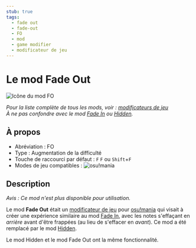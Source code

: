 ```yaml
---
stub: true
tags:
  - fade out
  - fade-out
  - FO
  - mod
  - game modifier
  - modificateur de jeu
---
```


<!-- TODO:
- add score multiplier, shortcut key, and caption values
- Add information on when and why the Fade Out mod was removed -->

# Le mod Fade Out

![Icône du mod FO](/wiki/shared/mods/FO.png "Icône du mod Fade Out (FO)")

*Pour la liste complète de tous les mods, voir : [modificateurs de jeu](/wiki/Game_modifier)*\
*À ne pas confondre avec le mod [Fade In](/wiki/Game_modifier/Fade_In) ou [Hidden](/wiki/Game_modifier/Hidden).*

## À propos

- Abréviation : FO
- Type : Augmentation de la difficulté
- Touche de raccourci par défaut : `F` `F` ou `Shift`+`F`
- Modes de jeu compatibles : ![][osu!mania]

## Description

*Avis : Ce mod n'est plus disponible pour utilisation.*

Le mod **Fade Out** était un [modificateur de jeu](/wiki/Game_modifier) pour [osu!mania](/wiki/Game_mode/osu!mania) qui visait à créer une expérience similaire au mod [Fade In](/wiki/Game_modifier/Fade_In), avec les notes s'effaçant en *arrière* avant d'être frappées (au lieu de s'effacer en *avant*). Ce mod a été remplacé par le mod [Hidden](/wiki/Game_Modifier/Hidden).

Le mod Hidden et le mod Fade Out ont la même fonctionnalité.

[osu!mania]: /wiki/shared/mode/mania.png "osu!mania"
